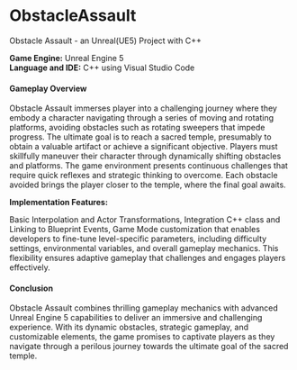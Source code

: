 # ObstacleAssault
 Obstacle Assault - an Unreal(UE5) Project with C++
 
**Game Engine:** Unreal Engine 5  
**Language and IDE:** C++ using Visual Studio Code

#### Gameplay Overview
 
Obstacle Assault immerses player into a challenging journey where they embody a character navigating through a series of moving and rotating platforms, avoiding obstacles such as rotating sweepers that impede progress. The ultimate goal is to reach a sacred temple, presumably to obtain a valuable artifact or achieve a significant objective.
Players must skillfully maneuver their character through dynamically shifting obstacles and platforms. The game environment presents continuous challenges that require quick reflexes and strategic thinking to overcome. Each obstacle avoided brings the player closer to the temple, where the final goal awaits.

**Implementation Features:**

Basic Interpolation and Actor Transformations, Integration C++ class and Linking to Blueprint Events, Game Mode customization that enables developers to fine-tune level-specific parameters, including difficulty settings, environmental variables, and overall gameplay mechanics. This flexibility ensures adaptive gameplay that challenges and engages players effectively.

#### Conclusion

Obstacle Assault combines thrilling gameplay mechanics with advanced Unreal Engine 5 capabilities to deliver an immersive and challenging experience. With its dynamic obstacles, strategic gameplay, and customizable elements, the game promises to captivate players as they navigate through a perilous journey towards the ultimate goal of the sacred temple.


